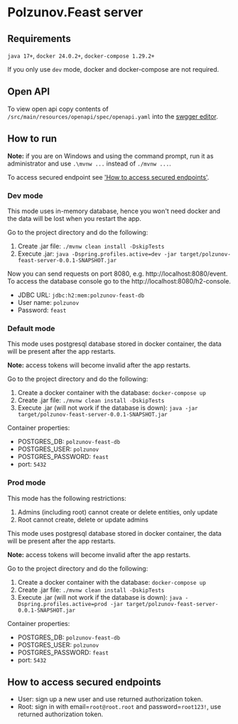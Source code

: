 # Polzunov.Feast server

## Requirements
`java 17+`, `docker 24.0.2+`, `docker-compose 1.29.2+`

If you only use `dev` mode, docker and docker-compose are not required.

## Open API
To view open api copy contents of `/src/main/resources/openapi/spec/openapi.yaml` into the [swgger editor](https://editor.swagger.io/).

## How to run
**Note:** if you are on Windows and using the command prompt, run it as administrator and use `.\mvnw ...` instead of `./mvnw ...`.

<!--TODO remove before prod-->
To access secured endpoint see ['How to access secured endpoints'](#how-to-access-secured-endpoints).

### Dev mode
This mode uses in-memory database, hence you won't need docker and the data will be lost when you restart the app.

Go to the project directory and do the following:
1. Create .jar file: `./mvnw clean install -DskipTests`
2. Execute .jar: `java -Dspring.profiles.active=dev -jar target/polzunov-feast-server-0.0.1-SNAPSHOT.jar`

Now you can send requests on port 8080, e.g. http://localhost:8080/event.
To access the database console go to the http://localhost:8080/h2-console.
- JDBC URL: `jdbc:h2:mem:polzunov-feast-db`
- User name: `polzunov`
- Password: `feast`

### Default mode
This mode uses postgresql database stored in docker container, the data will be present after the app restarts.

**Note:** access tokens will become invalid after the app restarts.

Go to the project directory and do the following:
1. Create a docker container with the database: `docker-compose up`
2. Create .jar file: `./mvnw clean install -DskipTests`
3. Execute .jar (will not work if the database is down): `java -jar target/polzunov-feast-server-0.0.1-SNAPSHOT.jar`

Container properties:
- POSTGRES_DB: `polzunov-feast-db`
- POSTGRES_USER: `polzunov`
- POSTGRES_PASSWORD: `feast`
- port: `5432`

### Prod mode
This mode has the following restrictions:
1. Admins (including root) cannot create or delete entities, only update
2. Root cannot create, delete or update admins

This mode uses postgresql database stored in docker container, the data will be present after the app restarts.

**Note:** access tokens will become invalid after the app restarts.

Go to the project directory and do the following:
1. Create a docker container with the database: `docker-compose up`
2. Create .jar file: `./mvnw clean install -DskipTests`
3. Execute .jar (will not work if the database is down): `java -Dspring.profiles.active=prod -jar target/polzunov-feast-server-0.0.1-SNAPSHOT.jar`

Container properties:
- POSTGRES_DB: `polzunov-feast-db`
- POSTGRES_USER: `polzunov`
- POSTGRES_PASSWORD: `feast`
- port: `5432`

<!--TODO remove before prod-->
## How to access secured endpoints
- User: sign up a new user and use returned authorization token.
- Root: sign in with email=`root@root.root` and password=`root123!`, use returned authorization token.
